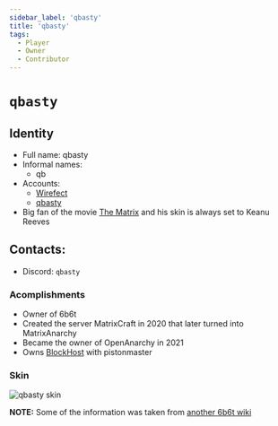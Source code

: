 ```yaml
---
sidebar_label: 'qbasty'
title: 'qbasty'
tags:
  - Player
  - Owner
  - Contributor
---
```


# `qbasty`

## Identity
* Full name: qbasty
* Informal names:
  * qb
* Accounts:
  * [Wirefect](https://namemc.com/profile/wirefect.1)
  * [qbasty](https://namemc.com/profile/qbasty.1)
* Big fan of the movie [The Matrix](https://en.wikipedia.org/wiki/The_Matrix) and his skin is always set to Keanu Reeves

## Contacts:
* Discord: `qbasty`

### Acomplishments
- Owner of 6b6t
- Created the server MatrixCraft in 2020 that later turned into MatrixAnarchy
- Became the owner of OpenAnarchy in 2021
- Owns [BlockHost](https://blockhost.net/) with pistonmaster

### Skin
![qbasty skin](https://s.namemc.com/3d/skin/body.png?id=d88b3f46a94ac432&model=classic&theta=26.09&phi=24.8&time=90&width=100&height=200)

__NOTE:__ Some of the information was taken from [another 6b6t wiki](https://6b6t.miraheze.org/)